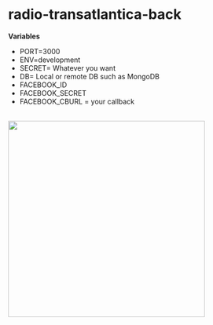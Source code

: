 # radio-transatlantica-back

 **Variables**
* PORT=3000
* ENV=development
* SECRET= Whatever you want
* DB= Local or remote DB such as MongoDB
* FACEBOOK_ID
* FACEBOOK_SECRET
* FACEBOOK_CBURL = your callback

<br/>

<img src="https://res.cloudinary.com/dieglitter/image/upload/v1601076953/radio-shows/rt-logo-black_oa00al.png" width="400px" height="auto">
